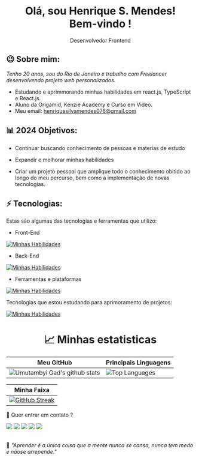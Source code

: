 <h1 align='center'>
  Olá, sou Henrique S. Mendes!
  <br/>
  Bem-vindo !
</h1>
<p align='center'>
  Desenvolvedor Frontend 
</p>

<h2> 😉 Sobre mim: </h2>


<p>
  <em>
    Tenho 20 anos, sou do Rio de Janeiro e trabalho com Freelancer desenvolvendo projeto web personalizados.
  </em>
</p>

-  Estudando e aprimmorando minhas habilidades em react.js, TypeScript e React.js.
-  Aluno da Origamid, Kenzie Academy e Curso em Video.
-  Meu email: henriquesilvamendes076@gmail.com

<h2>  📊 2024 Objetivos:</h2>

-  Continuar buscando conhecimento de pessoas e materias de estudo 

-  Expandir e melhorar minhas habilidades 

-  Criar um projeto pessoal que amplique todo o conhecimento obitido ao longo do meu percurso, bem como a implementação de novas tecnologias.

<h2> ⚡ Tecnologias:</h2>


Estas são algumas das tecnologias e ferramentas que utilizo:

- Front-End

[![Minhas Habilidades](https://skillicons.dev/icons?i=html,css,js,bootstrap,scss,react)](https://skillicons.dev)

- Back-End

[![Minhas Habilidades](https://skillicons.dev/icons?i=python,typescript,express)](https://skillicons.dev)


- Ferramentas e plataformas 

[![Minhas Habilidades](https://skillicons.dev/icons?i=git,github,vscode,figma,verce,npm,linux,windows)](https://skillicons.dev)


Tecnologias que estou estudando para aprimoramento de projetos:

[![Minhas Habilidades](https://skillicons.dev/icons?i=react,python,typescript,next)](https://skillicons.dev) <br>
<div align='center'>
<h1 align='center'>   📈 Minhas estatisticas </h1>



| Meu GitHub                                                                                                                                                         | Principais Linguagens                                                                                                                                                                 |
| ------------------------------------------------------------------------------------------------------------------------------------------------------------------------ | ---------------------------------------------------------------------------------------------------------------------------------------------------------------------------------- |
| ![Umutambyi Gad's github stats](https://github-readme-stats.vercel.app/api?username=HenriqueScloud&show_icons=true&hide_border=true&count_private=true&theme=jolly) | ![Top Languages](https://github-readme-stats.vercel.app/api/top-langs/?username=HenriqueScloud&theme=blue-green) |


| Minha Faixa                                                                                                                                                            |
| ----------------------------------------------------------------------------------------------------------------------------------------------------------------------- |
| [![GitHub Streak](https://streak-stats.demolab.com/?user=HenriqueScloud&theme=jolly)](https://git.io/streak-stats) |
</div>

💬 Quer entrar em contato ?

<div>
  <a href="https://www.linkedin.com/in/henrique-silva-mendes" target="_blank"><img src="https://img.shields.io/badge/-LinkedIn-%230077B5?style=for-the-badge&logo=linkedin&logoColor=white" target="_blank"></a>
  <a href="https://api.whatsapp.com/send/?phone=%2B5521969221346&text='📞👨‍💻Olá, Henrique!
    💡Fiquei interressado no seus projetos como desenvolvedor frontend! Podemos conversar  sobre possíveis oportunidades?
    💼🚀 Aguardo seu retorno!'&app_absent=0" target="_blank"><img src="https://img.shields.io/badge/WhatsApp-25D366?style=for-the-badge&logo=whatsapp&logoColor=white" target="_blank"></a>
  <a href = "mailto:henriquesilvamendes076@gmail.com" target="_blank"><img src="https://img.shields.io/badge/-Gmail-%23333?style=for-the-badge&logo=gmail&logoColor=white" target="_blank"></a>
  <a href="https://www.instagram.com/henrique_silvahsm/" target="_blank"><img src="https://img.shields.io/badge/-Instagram-%23E4405F?style=for-the-badge&logo=instagram&logoColor=white" target="_blank"></a>
  <a href="https://discord.gg/henrique.8113" target="_blank"><img src="https://img.shields.io/badge/Discord-7289DA?style=for-the-badge&logo=discord&logoColor=white" target="_blank"></a> 
</div>
<br>
<p>🧠 <span style="font-style:italic">"Aprender é a única coisa que a mente nunca se cansa, nunca tem medo e nãose arrepende."</span></p>





